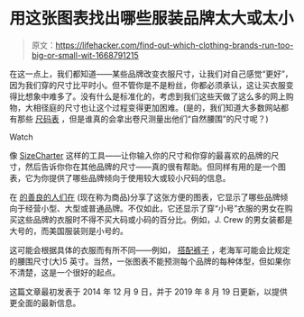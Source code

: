 # 用这张图表找出哪些服装品牌太大或太小

> 原文：<https://lifehacker.com/find-out-which-clothing-brands-run-too-big-or-small-wit-1668791215>

在这一点上，我们都知道——某些品牌改变衣服尺寸，让我们对自己感觉“更好”，因为我们穿的尺寸比平时小。但不管你是不是粉丝，你都必须承认，这让买衣服变得比想象中难多了。没有什么是标准化的，考虑到我们这些天做了这么多的网上购物，大相径庭的尺寸也让这个过程变得更加困难。(是的，我们知道大多数网站都有那些 [尺码表](https://lifehacker.com/find-the-right-bike-size-for-you-with-these-measurement-1652054741) ，但是谁真的会拿出卷尺测量出他们“自然腰围”的尺寸呢？)

Watch

像 [SizeCharter](http://www.sizecharter.com/) 这样的工具——让你输入你的尺寸和你穿的最喜欢的品牌的尺寸，然后告诉你你在其他品牌的尺寸——真的很有帮助。但同样有用的是一个图表，它为你提供了哪些品牌倾向于使用较大或较小尺码的信息。

在 [的善良的人们在](http://racked.com/archives/2014/12/03/vanity-sizing-fitbay.php) (现在称为商品)分享了这张方便的图表，它显示了哪些品牌倾向于经营小型、大型或普通品牌。不仅如此，它还显示了穿“小号”衣服的男女在购买这些品牌的衣服时不得不买大码或小码的百分比。例如，J. Crew 的男女装都是大号的，而美国服装则是小号的。

这可能会根据具体的衣服而有所不同——例如， [搭配裤子](http://lifehacker.com/why-you-shouldnt-rely-on-clothing-for-actual-waist-meas-5632726) ，老海军可能会比规定的腰围尺寸(大)5 英寸。当然，一张图表不能预测每个品牌的每种体型，但如果你不清楚，这是一个很好的起点。

这篇文章最初发表于 2014 年 12 月 9 日，并于 2019 年 8 月 19 日更新，以提供更全面的最新信息。